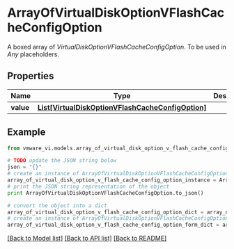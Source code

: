 # ArrayOfVirtualDiskOptionVFlashCacheConfigOption

A boxed array of *VirtualDiskOptionVFlashCacheConfigOption*. To be used in *Any* placeholders. 

## Properties
Name | Type | Description | Notes
------------ | ------------- | ------------- | -------------
**value** | [**List[VirtualDiskOptionVFlashCacheConfigOption]**](VirtualDiskOptionVFlashCacheConfigOption.md) |  | 

## Example

```python
from vmware_vi.models.array_of_virtual_disk_option_v_flash_cache_config_option import ArrayOfVirtualDiskOptionVFlashCacheConfigOption

# TODO update the JSON string below
json = "{}"
# create an instance of ArrayOfVirtualDiskOptionVFlashCacheConfigOption from a JSON string
array_of_virtual_disk_option_v_flash_cache_config_option_instance = ArrayOfVirtualDiskOptionVFlashCacheConfigOption.from_json(json)
# print the JSON string representation of the object
print ArrayOfVirtualDiskOptionVFlashCacheConfigOption.to_json()

# convert the object into a dict
array_of_virtual_disk_option_v_flash_cache_config_option_dict = array_of_virtual_disk_option_v_flash_cache_config_option_instance.to_dict()
# create an instance of ArrayOfVirtualDiskOptionVFlashCacheConfigOption from a dict
array_of_virtual_disk_option_v_flash_cache_config_option_form_dict = array_of_virtual_disk_option_v_flash_cache_config_option.from_dict(array_of_virtual_disk_option_v_flash_cache_config_option_dict)
```
[[Back to Model list]](../README.md#documentation-for-models) [[Back to API list]](../README.md#documentation-for-api-endpoints) [[Back to README]](../README.md)


